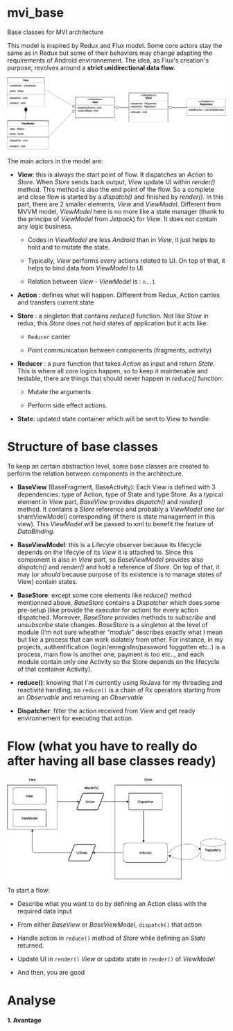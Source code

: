 # mvi_base
Base classes for MVI architecture


This model is inspired by Redux and Flux model. Some core actors stay the same as in Redux but some of their behaviors may change adapting the requirements of Android environnement. The idea, as Flux's creation's purpose, revolves around a **strict unidirectional data flow**. 

![Image of diagram class](resources/diagram_class.png)

The main actors in the model are:

- **View**: this is always the start point of flow. It dispatches an _Action_ to _Store_. When _Store_ sends back output, _View_ update UI within _render()_ method. This method is also the end point of the flow. So a complete and close flow is started by a _dispatch()_ and finished by _render()_. In this part, there are 2 smaller elements, _View_ and _ViewModel_. Different from MVVM model, _ViewModel_ here is no more like a state manager (thank to the principe of _ViewModel_ from _Jetpack_) for _View_. It does not contain any logic business. 
    - Codes in _ViewModel_ are less _Android_ than in _View_, it just helps to hold and to mutate the state.

    - Typically, _View_ performs every actions related to UI. On top of that, it helps to bind data from _ViewModel_ to UI

    - Relation between _View_ - _ViewModel_ is : `n..1`

- **Action** : defines what will happen. Different from Redux, Action carries and transfers current state

- **Store** : a singleton that contains _reduce()_ function. Not like _Store_ in redux, this _Store_ does not hold states of application but it acts like:

    - `Reducer` carrier
    
    - Point communication between components (fragments, activity)

- **Reducer** : a pure function that takes _Action_ as input and return _State_. This is where all core logics happen, so to keep it maintenable and testable, there are things that should never happen in _reduce()_ function:

    - Mutate the arguments
    
    - Perform side effect actions.

- **State**: updated state container which will be sent to View to handle

# Structure of base classes

To keep an certain abstraction level, some base classes are created to perform the relation between components in the architecture.

- **BaseView** (BaseFragment, BaseActivity):  Each View is defined with 3 dependencies: type of Action, type of State and type Store. As a typical element in _View_ part, _BaseView_ provides _dispatch()_ and _render()_ method. It contains a _Store_ reference and probably a _ViewModel_ one (or shareViewModel) corresponding (if there is state management in this view). This _ViewModel_ will be passed to xml to benefit the feature of _DataBinding_.

- **BaseViewModel**: this is a Lifecyle observer because its lifecycle depends on the lifecyle of its _View_ it is attached to. Since this component is also in _View_ part, so _BaseViewModel_ provides also _dispatch()_ and _render()_ and hold a reference of _Store_. On top of that, it may (or _should_ because purpose of its existence is to manage states of View) contain states.

- **BaseStore**: except some core elements like _reduce()_ method mentionned above, _BaseStore_ contains a *Dispatcher* which does some pre-setup (like provide the executor for action) for every action dispatched. Moreover, _BaseStore_ provides methods to *subscribe* and *unsubscribe* state changes. _BaseStore_ is a singleton at the level of module (I'm not sure wheather _"module"_ describes exactly what I mean but like a process that can work isolately from other. For instance, in my projects, authentification (login/enregister/password foggotten etc..) is a process, main flow is another one, payment is too etc.., and each module contain only one Activity so the Store depends on the lifecycle of that container Activity).

- **reduce()**: knowing that I'm currently using RxJava for my threading and reactivité handling, so `reduce()` is a chain of Rx operators starting from an _Observable<Action>_ and returning an _Observable<State>_
  
- **Dispatcher**: filter the action received from _View_ and get ready environnement for executing that action.

# Flow (what you have to really do after having all base classes ready)

![Image of diagram flow](resources/diagram_flow.png)

To start a flow:

- Describe what you want to do by defining an Action class with the required data input

- From either _BaseView_ or _BaseViewModel_, `dispatch()` that action

- Handle action in `reduce()` method of _Store_ while defining an _State_ returned.

- Update UI in `render()` _View_ or update state in  `render()` of _ViewModel_

- And then, you are good

# Analyse
#### 1. Avantage